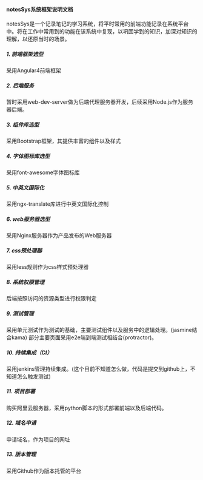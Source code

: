 #### notesSys系统框架说明文档

notesSys是一个记录笔记的学习系统，将平时常用的前端功能记录在系统平台中。将在工作中常用到的功能在该系统中复现，以巩固学到的知识，加深对知识的理解，以还原当时的场景。

##### 1. 前端框架选型
采用Angular4前端框架

##### 2. 后端服务
暂时采用web-dev-server做为后端代理服务器开发，后续采用Node.js作为服务器后端。

##### 3. 组件库选型
采用Bootstrap框架，其提供丰富的组件以及样式

##### 4. 字体图标库选型
采用font-awesome字体图标库

##### 5. 中英文国际化
采用ngx-translate库进行中英文国际化控制

##### 6. web服务器选型
采用Nginx服务器作为产品发布的Web服务器

##### 7. css预处理器
采用less规则作为css样式预处理器

##### 8. 系统权限管理
后端按照访问的资源类型进行权限判定

##### 9. 测试管理
采用单元测试作为测试的基础，主要测试组件以及服务中的逻辑处理。(jasmine结合kama)
部分主要页面采用e2e端到端测试相结合(protractor)。

##### 10. 持续集成（CI）
采用jenkins管理持续集成。(这个目前不知道怎么做，代码是提交到github上，不知道怎么触发测试)

##### 11. 项目部署
购买阿里云服务器，采用python脚本的形式部署前端以及后端代码。

##### 12. 域名申请
申请域名，作为项目的网址

##### 13. 版本管理
采用Github作为版本托管的平台
